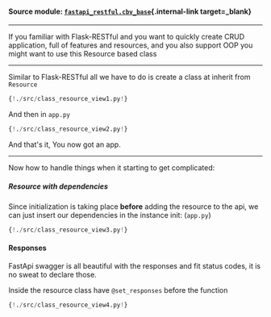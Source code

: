#### Source module: [`fastapi_restful.cbv_base`](https://github.com/yuval9313/FastApi-RESTful/blob/master/fastapi_restful/cbv_base.py){.internal-link target=_blank}

---

If you familiar with Flask-RESTful and you want to quickly create CRUD application,
full of features and resources, and you also support OOP you might want to use this Resource based class

---

Similar to Flask-RESTful all we have to do is create a class at inherit from `Resource`
```python hl_lines="61 62 74 75 85 86 100 101"
{!./src/class_resource_view1.py!}
```

And then in `app.py`
```python hl_lines="61 62 74 75 85 86 100 101"
{!./src/class_resource_view2.py!}
``` 

And that's it, You now got an app.

---

Now how to handle things when it starting to get complicated:

##### Resource with dependencies 
Since initialization is taking place **before** adding the resource to the api,
we can just insert our dependencies in the instance init: (`app.py`)
```python hl_lines="61 62 74 75 85 86 100 101"
{!./src/class_resource_view3.py!}
``` 

#### Responses
FastApi swagger is all beautiful with the responses and fit status codes,
it is no sweat to declare those.

Inside the resource class have `@set_responses` before the function  
```python hl_lines="61 62 74 75 85 86 100 101"
{!./src/class_resource_view4.py!}
``` 
